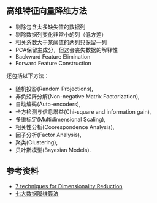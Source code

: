 

## 高维特征向量降维方法

 - 剔除包含太多缺失值的数据列
 - 剔除数据列变化非常小的列（低方差）
 - 相关系数大于某阈值的两列只保留一列
 - PCA保留主成分，但这会丧失数据的解释性
 - Backward Feature Elimination
 - Forward Feature Construction

还包括以下方法：
- 随机投影(Random Projections),
- 非负矩阵分解(Non-negative Matrix Factorization),
- 自动编码(Auto-encoders),
- 卡方检测与信息增益(Chi-square and information gain),
- 多维标定(Multidimensional Scaling), 
- 相关性分析(Coorespondence Analysis), 
- 因子分析(Factor Analysis),
- 聚类(Clustering),
- 贝叶斯模型(Bayesian Models).

## 参考资料
 - [7 techniques for Dimensionality Reduction](http://bigdata-madesimple.com/7-techniques-dimensionality-reduction/)
 - [七大数据降维算法](http://wangmurong.org.cn/2015/09/16/7-machine-learning-techniques-for-dimensionality-reduction/)